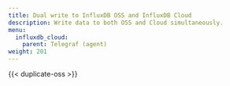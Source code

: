 ```yaml
---
title: Dual write to InfluxDB OSS and InfluxDB Cloud
description: Write data to both OSS and Cloud simultaneously.
menu:
  influxdb_cloud:
    parent: Telegraf (agent)
weight: 201
---
```


{{< duplicate-oss >}}
